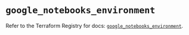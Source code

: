 # `google_notebooks_environment`

Refer to the Terraform Registry for docs: [`google_notebooks_environment`](https://registry.terraform.io/providers/hashicorp/google/6.24.0/docs/resources/notebooks_environment).
